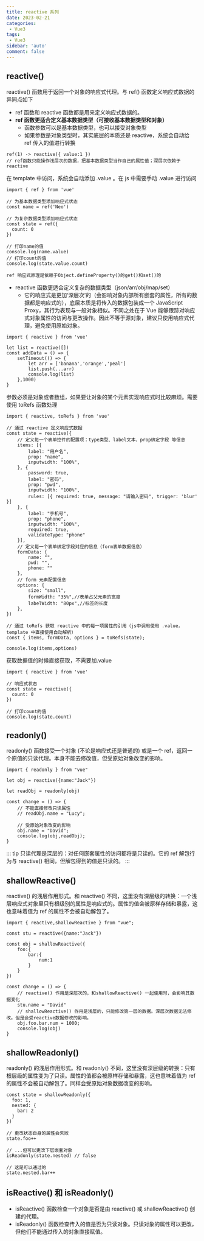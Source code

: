 ```yaml
---
title: reactive 系列
date: 2023-02-21
categories: 
 - Vue3
tags: 
 - Vue3
sidebar: 'auto'
comment: false
---
```


## reactive()

reactive() 函数用于返回一个对象的响应式代理。与 ref() 函数定义响应式数据的异同点如下

- ref 函数和 reactive 函数都是用来定义响应式数据的。
- **ref 函数更适合定义基本数据类型（可接收基本数据类型和对象）**
    - 函数参数可以是基本数据类型，也可以接受对象类型
    - 如果参数是对象类型时，其实底层的本质还是 reactive，系统会自动给 ref 传入的值进行转换

```JS
ref(1) -> reactive({ value:1 })
// ref函数只能操作浅层次的数据，把基本数据类型当作自己的属性值；深层次依赖于reactive
```

在 template 中访问，系统会自动添加 .value 。在 js 中需要手动 .value 进行访问

```JS
import { ref } from 'vue'

// 为基本数据类型添加响应式状态
const name = ref('Neo')

// 为复杂数据类型添加响应式状态
const state = ref({
  count: 0
})

// 打印name的值
console.log(name.value)
// 打印count的值
console.log(state.value.count)
```

    ref 响应式原理是依赖于Object.defineProperty()的get()和set()的

- reactive 函数更适合定义复杂的数据类型（json/arr/obj/map/set）
    - 它的响应式是更加‘深层次’的（会影响对象内部所有嵌套的属性，所有的数据都是响应式的），底层本质是将传入的数据包装成一个 JavaScript Proxy，其行为表现与一般对象相似。不同之处在于 Vue 能够跟踪对响应式对象属性的访问与更改操作。因此不等于源对象，建议只使用响应式代理，避免使用原始对象。

```JS
import { reactive } from 'vue'

let list = reactive([])
const addData = () => {
	setTimeout(() => {
		let arr = ['banana','orange','peal']
		list.push(...arr)
		console.log(list)
	},1000)
}
```

参数必须是对象或者数组，如果要让对象的某个元素实现响应式时比较麻烦。需要使用 toRefs 函数处理

```JS
import { reactive, toRefs } from 'vue'

// 通过 reactive 定义响应式数据
const state = reactive({
    // 定义每一个表单控件的配置项：type类型、label文本、prop绑定字段 等信息
    items: [{
        label: "用户名",
        prop: "name",
        inputwidth: "100%",
    }, {
        password: true,
        label: "密码",
        prop: "pwd",
        inputwidth: "100%",
        rules: [{ required: true, message: "请输入密码", trigger: 'blur' }]
    }, {
        label: "手机号",
        prop: "phone",
        inputwidth: "100%",
        required: true,
        validateType: "phone"
    }],
    // 定义每一个表单绑定字段对应的信息（form表单数据信息）
    formData: {
        name: "",
        pwd: "",
        phone: ""
    },
    // form 元素配置信息
    options: {
        size: "small",
        formWidth: "35%",//表单占父元素的宽度
        labelWidth: "80px",//标签的长度
    },
})

// 通过 toRefs 获取 reactive 中的每一项属性的引用（js中调用使用 .value，template 中直接使用自动解析）
const { items, formData, options } = toRefs(state);

console.log(items,options)
```

获取数据值的时候直接获取，不需要加.value

```JS
import { reactive } from 'vue'

// 响应式状态
const state = reactive({
  count: 0
})

// 打印count的值
console.log(state.count)
```

## readonly()

readonly() 函数接受一个对象 (不论是响应式还是普通的) 或是一个 ref，返回一个原值的只读代理。本身不能去修改值，但受原始对象改变的影响。

```JS
import { readonly } from "vue"

let obj = reactive({name:"Jack"})

let readObj = readonly(obj)

const change = () => {
	// 不能直接修改只读属性
	// readObj.name = "Lucy";
	
	// 受原始对象改变的影响
	obj.name = "David";
	console.log(obj,readObj);
}
```

::: tip
只读代理是深层的：对任何嵌套属性的访问都将是只读的。它的 ref 解包行为与 reactive() 相同，但解包得到的值是只读的。
:::

## shallowReactive()

reactive() 的浅层作用形式。和 reactive() 不同，这里没有深层级的转换：一个浅层响应式对象里只有根级别的属性是响应式的。属性的值会被原样存储和暴露，这也意味着值为 ref 的属性不会被自动解包了。

```JS
import { reactive,shallowReactive } from "vue";

const stu = reactive({name:"Jack"})

const obj = shallowReactive({
	foo:{
		bar:{
			num:1
		}
	}
})

const change = () => {
	// reactive() 作用是深层次的，和shallowReactive() 一起使用时，会影响其数据变化
	stu.name = "David"
	// shallowReactive() 作用是浅层的，只能修改第一层的数据。深层次数据无法修改。但是会受reactive数据修改的影响。
	obj.foo.bar.num = 1000;
	console.log(obj)
}
```

## shallowReadonly()

readonly() 的浅层作用形式。和 readonly() 不同，这里没有深层级的转换：只有根层级的属性变为了只读。属性的值都会被原样存储和暴露，这也意味着值为 ref 的属性不会被自动解包了。同样会受原始对象数据改变的影响。

```JS
const state = shallowReadonly({
  foo: 1,
  nested: {
    bar: 2
  }
})

// 更改状态自身的属性会失败
state.foo++

// ...但可以更改下层嵌套对象
isReadonly(state.nested) // false

// 这是可以通过的
state.nested.bar++
```

## isReactive() 和 isReadonly()
- isReactive() 函数检查一个对象是否是由 reactive() 或 shallowReactive() 创建的代理。
- isReadonly() 函数检查传入的值是否为只读对象。只读对象的属性可以更改，但他们不能通过传入的对象直接赋值。
